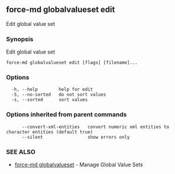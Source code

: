 ## force-md globalvalueset edit

Edit global value set

### Synopsis

Edit global value set

```
force-md globalvalueset edit [flags] [filename]...
```

### Options

```
  -h, --help        help for edit
  -S, --no-sorted   do not sort values
  -s, --sorted      sort values
```

### Options inherited from parent commands

```
      --convert-xml-entities   convert numeric xml entities to character entities (default true)
      --silent                 show errors only
```

### SEE ALSO

* [force-md globalvalueset](force-md_globalvalueset.md)	 - Manage Global Value Sets

